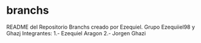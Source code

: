 # branchs

README del Repositorio Branchs creado por Ezequiel.
Grupo Ezequiiel98 y Ghazj
Integrantes:
1.- Ezequiel Aragon
2.- Jorgen Ghazi
